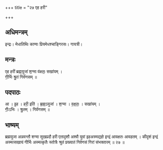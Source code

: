 +++
title = "२७ एह हरी"

+++
## अधिमन्त्रम्
इन्द्रः। मेधातिथिः काण्वः प्रियमेधश्चाङ्गिरसः। गायत्री।

## मन्त्रः
एह हरी॑ ब्रह्म॒युजा॑ श॒ग्मा व॑क्षतः॒ सखा॑यम् ।  
गी॒र्भिः श्रु॒तं गिर्व॑णसम् ॥

## पदपाठः
आ । इ॒ह । हरी॒ इति॑ । ब्र॒ह्म॒ऽयुजा॑ । श॒ग्मा । व॒क्ष॒तः॒ । सखा॑यम् ।  
गीः॒ऽभिः । श्रु॒तम् । गिर्व॑णसम् ॥

## भाष्यम्
ब्रह्मयुजा अन्नवन्तौ शग्मा सुखप्रदौ हरी एतादृशौ अश्वौ युवां इहअस्मद्यज्ञे इन्द्रं आवक्षतः आवहतम् । कीदृशं इन्द्रं अस्मत्सखायं गीर्भिः अस्मत्कृतैः स्तोत्रैः श्रुतं प्रख्यातं गिर्वणसं गिरां संभक्तारम् ॥ २७ ॥
